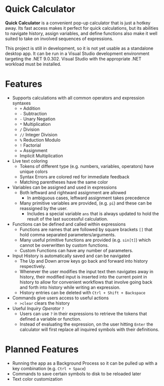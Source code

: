 # Quick Calculator
**Quick Calculator** is a convenient pop-up calculator that is just a hotkey away. Its fast access makes it perfect for quick calculations, but its abilities to navigate history, assign variables, and define functions also make it well suited to take on involved sequences of expressions.

This project is still in development, so it is not yet usable as a standalone desktop app. It can be run in a Visual Studio development environment targeting the .NET 9.0.302. Visual Studio with the appropriate .NET workload must be installed.

# Features
- Supports calculations with all common operators and expression syntaxes
	- `+` Addition
	- `-` Subtraction
	- `-` Unary Negation
	- `*` Multiplication
	- `/` Division
	- `//` Integer Division
	- `%` Reduction Modulo
	- `!` Factorial
	- `=` Assignment
	- Implicit Multiplication
- Live text coloring
	- Tokens of different type (e.g. numbers, variables, operators) have unique colors
	- Syntax Errors are colored red for immediate feedback
	- Matching parentheses have the same color
- Variables can be assigned and used in expressions
	- Both leftward and rightward assignment are allowed
		- In ambiguous cases, leftward assignment takes precedence
	- Many primitive variables are provided, (e.g. `pi`) and these can be reassigned by the user.
		- Includes a special variable `ans` that is always updated to hold the result of the last successful calculation.
- Functions can be defined and called within expressions
	- Functions are names that are followed by square brackets `[]` that hold comma separated parameters/arguments.
	- Many useful primitive functions are provided (e.g. `sin[t]`) which cannot be overwritten by custom functions.
	- Custom Functions can have any number of parameters.
- Input History is automatically saved and can be navigated
	- The Up and Down arrow keys go back and forward into history respectively.
	- Whenever the user modifies the input text then navigates away in history, their modified input is inserted into the current point in history to allow for convenient workflows that involve going back and forth into history while writing an expression.
	- History entries can be deleted with `Ctrl + Shift + Backspace`
- Commands give users access to useful actions
	- `>clear` clears the history
- Useful *Inquiry Operator* `?`
	- Users can use `?` in their expressions to retrieve the tokens that defined a variable or function.
	- Instead of evaluating the expression, on the user hitting `Enter` the calculator will first replace all inquired symbols with their definitions.


# Planned Features
- Running the app as a Background Process so it can be pulled up with a key combination (e.g. `Ctrl + Space`)
- Commands to save certain symbols to disk to be reloaded later
- Text color customization